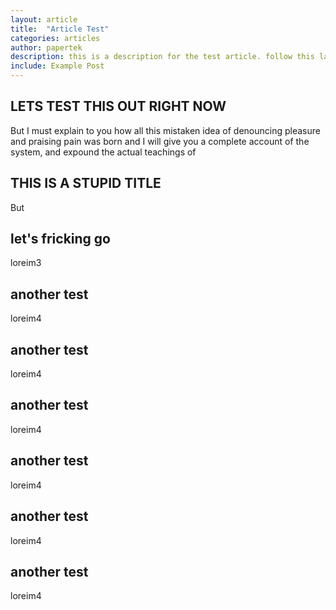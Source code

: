 ```yaml
---
layout: article
title:  "Article Test"
categories: articles
author: papertek
description: this is a description for the test article. follow this layout to know about things
include: Example Post
---
```


## LETS TEST THIS OUT RIGHT NOW

But I must explain to you how all this mistaken idea of denouncing pleasure and praising pain was born and I will give you a complete account of the system, and expound the actual teachings of

## THIS IS A STUPID TITLE

But

## let's fricking go

loreim3

## another test

loreim4

## another test

loreim4

## another test

loreim4

## another test

loreim4

## another test

loreim4

## another test

loreim4
